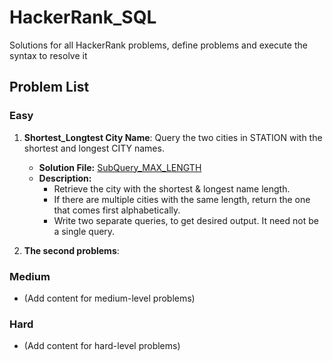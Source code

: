 # HackerRank_SQL
Solutions for all HackerRank problems, define problems and execute the syntax to resolve it

## Problem List

### Easy
1. **Shortest_Longtest City Name**: Query the two cities in STATION with the shortest and longest CITY names.
   - **Solution File:** [SubQuery_MAX_LENGTH](SQL/Intermediate/SubQuery_MAX_LENGTH)
   - **Description:**
     - Retrieve the city with the shortest & longest name length.
     - If there are multiple cities with the same length, return the one that comes first alphabetically.
     - Write two separate queries, to get desired output. It need not be a single query.
    
2. **The second problems**:

### Medium
- (Add content for medium-level problems)

### Hard
- (Add content for hard-level problems)
